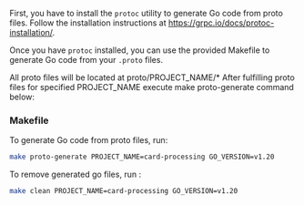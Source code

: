 First, you have to install the `protoc` utility to generate Go code from proto files. Follow the installation instructions at https://grpc.io/docs/protoc-installation/.

Once you have `protoc` installed, you can use the provided Makefile to generate Go code from your `.proto` files.

All proto files will be located at proto/PROJECT_NAME/*
After fulfilling proto files for specified PROJECT_NAME execute make proto-generate command below:

### Makefile

To generate Go code from proto files, run:
```bash
make proto-generate PROJECT_NAME=card-processing GO_VERSION=v1.20
```

To remove generated go files, run :
```bash
make clean PROJECT_NAME=card-processing GO_VERSION=v1.20
```